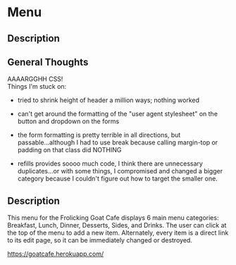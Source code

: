 # Menu

## Description

## General Thoughts
AAAARGGHH CSS!  
Things I'm stuck on:  
* tried to shrink height of header a million ways; nothing worked

* can't get around the formatting of the "user agent stylesheet" on the button and dropdown on the forms

* the form formatting is pretty terrible in all directions, but passable...although I had to use break because calling margin-top or padding on that class did NOTHING

* refills provides soooo much code, I think there are unnecessary duplicates...or with some things, I compromised and changed a bigger category because I couldn't figure out how to target the smaller one.


## Description

This menu for the Frolicking Goat Cafe displays 6 main menu categories: Breakfast, Lunch, Dinner, Desserts, Sides, and Drinks.  The user can click at the top of the menu to add a new item.  Alternately, every item is a direct link to its edit page, so it can be immediately changed or destroyed.

https://goatcafe.herokuapp.com/

